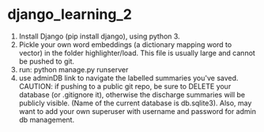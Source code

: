# django_learning_2

1. Install Django (pip install django), using python 3.
2. Pickle your own word embeddings (a dictionary mapping word to vector) in the folder highlighter/load. This file is usually large and cannot be pushed to git.
3. run: python manage.py runserver
4. use adminDB link to navigate the labelled summaries you've saved.
CAUTION: if pushing to a public git repo, be sure to DELETE your database (or .gitignore it), otherwise the discharge summaries will be publicly visible. (Name of the current database is db.sqlite3).
Also, may want to add your own superuser with username and password for admin db management.
